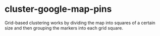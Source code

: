 # cluster-google-map-pins
Grid-based clustering works by dividing the map into squares of a certain size and then grouping the markers into each grid square.

